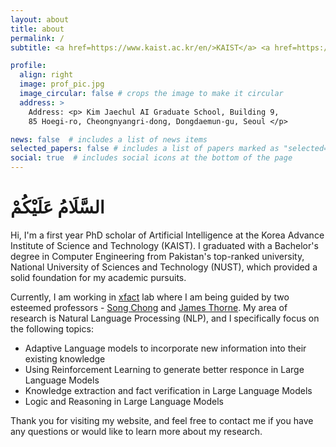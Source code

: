 ```yaml
---
layout: about
title: about
permalink: /
subtitle: <a href=https://www.kaist.ac.kr/en/>KAIST</a> <a href=https://gsai.kaist.ac.kr/>Kim Jaechul Graduate School of AI </a>

profile:
  align: right
  image: prof_pic.jpg
  image_circular: false # crops the image to make it circular
  address: >
    Address: <p> Kim Jaechul AI Graduate School, Building 9,
    85 Hoegi-ro, Cheongnyangri-dong, Dongdaemun-gu, Seoul </p>

news: false  # includes a list of news items
selected_papers: false # includes a list of papers marked as "selected={true}"
social: true  # includes social icons at the bottom of the page
---
```

<div class='info'>
<h1 title='Hello in Arabic'> السَّلَامُ عَلَيْكُمْ </h1>
<p> Hi, I'm a first year PhD scholar of Artificial Intelligence at the Korea Advance Institute of Science and Technology (KAIST). I graduated with a  Bachelor's degree in Computer Engineering from Pakistan's top-ranked university, National University of Sciences and Technology (NUST), which provided a solid foundation for my academic pursuits. </p>

<p> Currently, I am working in <a href="https://xfact.net/"> xfact</a> lab where I am being guided by two esteemed professors -  <a href='https://sites.google.com/a/kaist.edu/song-chong'>Song Chong</a> and <a href='https://jamesthorne.com/'> James Thorne</a>. My area of research is Natural Language Processing (NLP), and I specifically focus on the following topics:
<ul>
  <li> Adaptive Language models to incorporate new information into their existing knowledge</li>
  <li> Using Reinforcement Learning to generate better responce in Large Language Models </li>
  <li> Knowledge extraction and fact verification in Large Language Models</li>
  <li> Logic and Reasoning in Large Language Models</li>
</ul>
</p>

<p> Thank you for visiting my website, and feel free to contact me if you have any questions or would like to learn more about my research. </p>
</div>